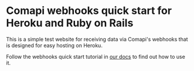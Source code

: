 # Comapi webhooks quick start for Heroku and Ruby on Rails
This is a simple test website for receiving data via Comapi's webhooks that is designed for easy hosting on Heroku.

Follow the webhooks quick start tutorial in [our docs](http://docs.comapi.com/docs/receiving-data-using-webhooks) to find out how to use it.
